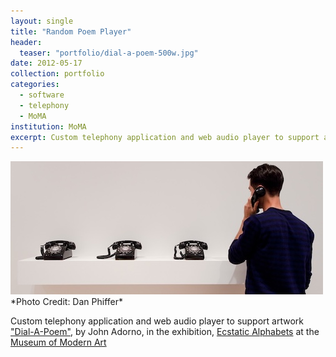 ```yaml
---
layout: single
title: "Random Poem Player"
header:
  teaser: "portfolio/dial-a-poem-500w.jpg"
date: 2012-05-17
collection: portfolio
categories:
  - software
  - telephony
  - MoMA
institution: MoMA
excerpt: Custom telephony application and web audio player to support artwork "Dial-A-Poem", by John Adorno, in the exhibition, Ecstatic Alphabets at the Museum of Modern Art.
---
```

<img alt="a row of black, analog telephones in a white room.  person facing the row of phones, with receiver lifted to left ear."  src="/images/portfolio/dial-a-poem-500w.jpg">
*Photo Credit: Dan Phiffer*

Custom telephony application and web audio player to support artwork ["Dial-A-Poem"](https://www.moma.org/interactives/exhibitions/2012/ecstaticalphabets/dial-a-poem/), by John Adorno, in the exhibition, [Ecstatic Alphabets](https://www.moma.org/interactives/exhibitions/2012/ecstaticalphabets) at the [Museum of Modern Art](https://www.moma.org)